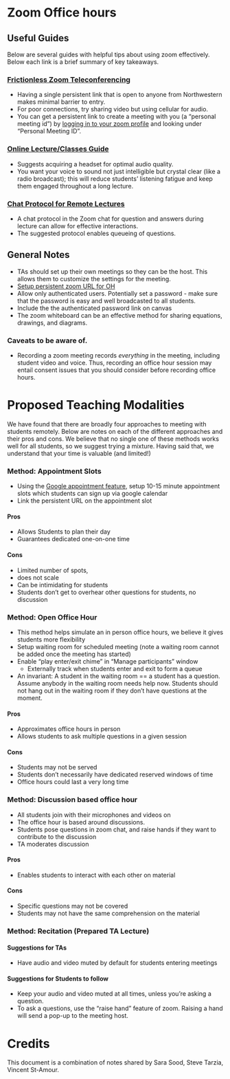 # Zoom Office hours
## Useful Guides

Below are several guides with helpful tips about using zoom effectively. Below each link is a brief summary of key takeaways.

### [Frictionless Zoom Teleconferencing](https://docs.google.com/document/d/1ehsGO_lKjlyZF3uEUwgdmPCrTLUvkEy06NdFlm24wWE/edit)



* Having a single persistent link that is open to anyone from Northwestern makes minimal barrier to entry.
* For poor connections, try sharing video but using cellular for audio.
* You can get a persistent link to create a meeting with you (a “personal meeting id”) by [logging in to your zoom profile](https://northwestern.zoom.us/) and looking under “Personal Meeting ID”.


### [Online Lecture/Classes Guide](https://docs.google.com/document/d/10pFoWzhZppuV1Ri1RmpCUR-30n354-DDjObettdHN_s/edit)
* Suggests acquiring a headset for optimal audio quality.
* You want your voice to sound not just intelligible but crystal clear (like a radio broadcast); this will reduce students’ listening fatigue and keep them engaged throughout a long lecture.



### [Chat Protocol for Remote Lectures](https://www.spinellis.gr/blog/20200406/)

* A chat protocol in the Zoom chat for question and answers during lecture can allow for effective interactions.
* The suggested protocol enables queueing of questions.




## General Notes
* TAs should set up their own meetings so they can be the host. This allows them to customize the settings for the meeting.
* [Setup persistent zoom URL for OH](https://support.zoom.us/hc/en-us/articles/201362843-Personal-meeting-ID-PMI-and-personal-link)
* Allow only authenticated users. Potentially set a password - make sure that the password is easy and well broadcasted to all students.
* Include the the authenticated password link on canvas
* The zoom whiteboard can be an effective method for sharing equations, drawings, and diagrams.  


### Caveats to be aware of.
* Recording a zoom meeting records *everything* in the meeting, including student video and voice. Thus, recording an office hour session may entail consent issues that you should consider before recording office hours.

# Proposed Teaching Modalities

We have found that there are broadly four approaches to meeting with students remotely.
Below are notes on each of the different approaches and their pros and cons.
We believe that no single one of these methods works well for all students, so we suggest trying a mixture. Having said that, we understand that your time is valuable (and limited!)


### Method: Appointment Slots
* Using the [Google appointment feature](https://support.google.com/calendar/answer/190998?co=GENIE.Platform%3DDesktop&hl=en), setup 10-15 minute appointment slots which students can sign up via google calendar
* Link the persistent URL on the appointment slot
#### Pros
* Allows Students to plan their day
* Guarantees dedicated one-on-one time
#### Cons
* Limited number of spots, 
* does not scale
* Can be intimidating for students
* Students don’t get to overhear other questions for students, no discussion
### Method: Open Office Hour
* This method helps simulate an in person office hours, we believe it gives students more flexibility
* Setup waiting room for scheduled meeting (note a waiting room cannot be added once the meeting has started)
* Enable “play enter/exit chime” in “Manage participants” window
   * Externally track when students enter and exit to form a queue
*  An invariant: A student in the waiting room == a student has a question. Assume anybody in the waiting room needs help now. Students should not hang out in the waiting room if they don’t have questions at the moment.
#### Pros
* Approximates office hours in person
* Allows students to ask multiple questions in a given session
#### Cons
* Students may not be served
* Students don’t necessarily have dedicated reserved windows of time
* Office hours could last a very long time


### Method: Discussion based office hour
* All students join with their microphones and videos on
* The office hour is based around discussions. 
* Students pose questions in zoom chat, and raise hands if they want to contribute to the discussion
* TA moderates discussion
#### Pros
* Enables students to interact with each other on material
#### Cons
* Specific questions may not be covered
* Students may not have the same comprehension on the material


### Method: Recitation (Prepared TA Lecture)
#### Suggestions for TAs
* Have audio and video muted by default for students entering meetings
#### Suggestions for Students to follow
* Keep your audio and video muted at all times, unless you’re asking a question.
* To ask a questions, use the “raise hand” feature of zoom. Raising a hand will send a pop-up to the meeting host.

# Credits
This document is a combination of notes shared by Sara Sood, Steve Tarzia, Vincent St-Amour. 
